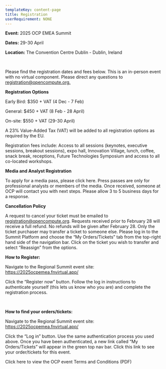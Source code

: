 ```yaml
---
templateKey: content-page
title: Registration
userRequirement: NONE
---
```

**Event:** 2025 OCP EMEA Summit

**Dates:** 29-30 April

**Location:** The Convention Centre Dublin - Dublin, Ireland

**<br>**

Please find the registration dates and fees below. This is an in-person event with no virtual component. Please direct any questions to [registration@opencompute.org.](mailto:registration@opencompute.org)

**Registration Options**

Early Bird: $350 + VAT (4 Dec - 7 Feb)

General: $450 + VAT (8 Feb - 28 April)

On-site: $550 + VAT (29-30 April)

A 23% Value-Added Tax (VAT) will be added to all registration options as required by the EU.

Registration fees include: Access to all sessions (keynotes, executive sessions, breakout sessions), expo hall, Innovation Village, lunch, coffee, snack break, receptions, Future Technologies Symposium and access to all co-located workshops. 

**Media and Analyst Registration**

To apply for a media pass, please click here. Press passes are only for professional analysts or members of the media. Once received, someone at OCP will contact you with next steps.  Please allow 3 to 5 business days for a response.

**Cancellation Policy**

A request to cancel your ticket must be emailed to [registration@opencompute.org](mailto:registration@opencompute.org). Requests received prior to February 28 will receive a full refund. No refunds will be given after February 28. Only the ticket purchaser may transfer a ticket to someone else. Please log in to the Summit Platform and choose the “My Orders/Tickets” tab from the top-right hand side of the navigation bar. Click on the ticket you wish to transfer and select “Reassign” from the options.



**How to Register:**



Navigate to the Regional Summit event site:  <https://2025ocpemea.fnvirtual.app/>

Click the “Register now” button. Follow the log in instructions to authenticate yourself (this lets us know who you are) and complete the registration process. 

**<br>**

**How to find your orders/tickets:**



Navigate to the Regional Summit event site: <https://2025ocpemea.fnvirtual.app/>

Click the “Log in” button. Use the same authentication process you used above. Once you have been authenticated, a new link called “My Orders/Tickets” will appear in the green top nav bar. Click this link to see your order/tickets for this event.

Click here to view the OCP event Terms and Conditions (PDF)
